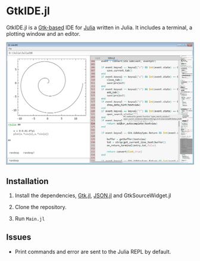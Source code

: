 # GtkIDE.jl
GtkIDE.jl is a [Gtk-based](https://github.com/JuliaLang/Gtk.jl) IDE for [Julia](https://github.com/JuliaLang/julia) written in Julia. It includes a terminal, a plotting window and an editor.

![screenshot](data/GtkIDE.png)

## Installation

1. Install the dependencies, [Gtk.jl](https://github.com/JuliaLang/Gtk.jl), [JSON.jl](https://github.com/JuliaLang/JSON.jl) and GtkSourceWidget.jl

2. Clone the repository.

3. Run `Main.jl`

## Issues

- Print commands and error are sent to the Julia REPL by default.
